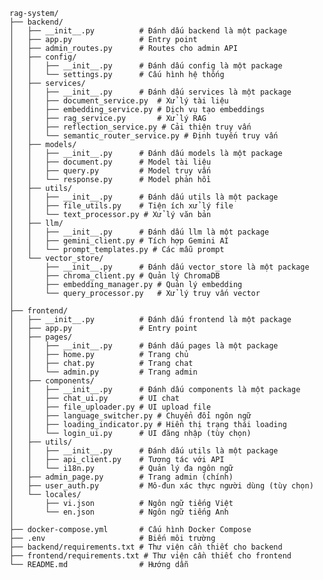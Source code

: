     rag-system/
    ├── backend/
    │   ├── __init__.py          # Đánh dấu backend là một package
    │   ├── app.py               # Entry point
    │   ├── admin_routes.py      # Routes cho admin API
    │   ├── config/
    │   │   ├── __init__.py      # Đánh dấu config là một package
    │   │   └── settings.py      # Cấu hình hệ thống
    │   ├── services/
    │   │   ├── __init__.py      # Đánh dấu services là một package
    │   │   ├── document_service.py  # Xử lý tài liệu
    │   │   ├── embedding_service.py # Dịch vụ tạo embeddings
    │   │   ├── rag_service.py       # Xử lý RAG
    │   │   ├── reflection_service.py # Cải thiện truy vấn
    │   │   └── semantic_router_service.py # Định tuyến truy vấn
    │   ├── models/
    │   │   ├── __init__.py      # Đánh dấu models là một package
    │   │   ├── document.py      # Model tài liệu
    │   │   ├── query.py         # Model truy vấn
    │   │   └── response.py      # Model phản hồi
    │   ├── utils/
    │   │   ├── __init__.py      # Đánh dấu utils là một package
    │   │   ├── file_utils.py    # Tiện ích xử lý file
    │   │   └── text_processor.py # Xử lý văn bản
    │   ├── llm/
    │   │   ├── __init__.py      # Đánh dấu llm là một package
    │   │   ├── gemini_client.py # Tích hợp Gemini AI
    │   │   └── prompt_templates.py # Các mẫu prompt
    │   └── vector_store/
    │       ├── __init__.py      # Đánh dấu vector_store là một package
    │       ├── chroma_client.py # Quản lý ChromaDB
    │       ├── embedding_manager.py # Quản lý embedding
    │       └── query_processor.py   # Xử lý truy vấn vector
    │
    ├── frontend/
    │   ├── __init__.py          # Đánh dấu frontend là một package
    │   ├── app.py               # Entry point
    │   ├── pages/
    │   │   ├── __init__.py      # Đánh dấu pages là một package
    │   │   ├── home.py          # Trang chủ
    │   │   ├── chat.py          # Trang chat
    │   │   └── admin.py         # Trang admin
    │   ├── components/
    │   │   ├── __init__.py      # Đánh dấu components là một package
    │   │   ├── chat_ui.py       # UI chat
    │   │   ├── file_uploader.py # UI upload file
    │   │   ├── language_switcher.py # Chuyển đổi ngôn ngữ
    │   │   ├── loading_indicator.py # Hiển thị trạng thái loading
    │   │   └── login_ui.py      # UI đăng nhập (tùy chọn)
    │   ├── utils/
    │   │   ├── __init__.py      # Đánh dấu utils là một package
    │   │   ├── api_client.py    # Tương tác với API
    │   │   └── i18n.py          # Quản lý đa ngôn ngữ
    │   ├── admin_page.py        # Trang admin (chính)
    │   ├── user_auth.py         # Mô-đun xác thực người dùng (tùy chọn)
    │   └── locales/
    │       ├── vi.json          # Ngôn ngữ tiếng Việt
    │       └── en.json          # Ngôn ngữ tiếng Anh
    │
    ├── docker-compose.yml       # Cấu hình Docker Compose
    ├── .env                     # Biến môi trường
    ├── backend/requirements.txt # Thư viện cần thiết cho backend
    ├── frontend/requirements.txt # Thư viện cần thiết cho frontend
    └── README.md                # Hướng dẫn